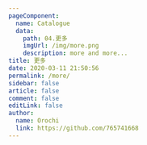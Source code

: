 ```yaml
---
pageComponent:
  name: Catalogue
  data:
    path: 04.更多
    imgUrl: /img/more.png
    description: more and more...
title: 更多
date: 2020-03-11 21:50:56
permalink: /more/
sidebar: false
article: false
comment: false
editLink: false
author:
  name: Orochi
  link: https://github.com/765741668
---
```

